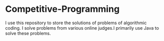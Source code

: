# Competitive-Programming
I use this repository to store the solutions of problems of algorithmic coding. I solve problems from various online judges.I primarily use Java to solve these problems.

